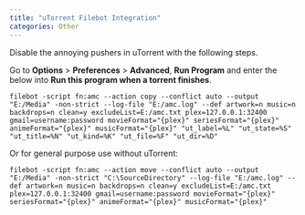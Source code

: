 ```yaml
---
title: "uTorrent Filebot Integration"
categories: Other
---
```


Disable the annoying pushers in uTorrent with the following steps.

Go to **Options** > **Preferences** > **Advanced**, **Run Program** and
enter the below into **Run this program when a torrent finishes**.

```plaintext
filebot -script fn:amc --action copy --conflict auto --output "E:/Media" -non-strict --log-file "E:/amc.log" --def artwork=n music=n backdrops=n clean=y excludeList=E:/amc.txt plex=127.0.0.1:32400 gmail=username:password movieFormat="{plex}" seriesFormat="{plex}" animeFormat="{plex}" musicFormat="{plex}" "ut_label=%L" "ut_state=%S" "ut_title=%N" "ut_kind=%K" "ut_file=%F" "ut_dir=%D"
```

Or for general purpose use without uTorrent:

```plaintext
filebot -script fn:amc --action move --conflict auto --output "E:/Media" -non-strict "C:\SourceDirectory" --log-file "E:/amc.log" --def artwork=n music=n backdrops=n clean=y excludeList=E:/amc.txt plex=127.0.0.1:32400 gmail=username:password movieFormat="{plex}" seriesFormat="{plex}" animeFormat="{plex}" musicFormat="{plex}"
```
